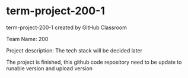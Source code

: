 # term-project-200-1
term-project-200-1 created by GitHub Classroom

Team Name: 200

Project description: The tech stack will be decided later

The project is finished, this github code repository need to be update to runable version and upload version
